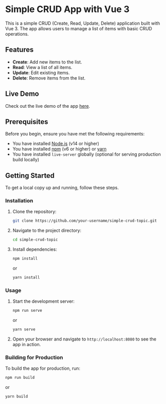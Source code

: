 # Simple CRUD App with Vue 3

This is a simple CRUD (Create, Read, Update, Delete) application built with Vue 3. The app allows users to manage a list of items with basic CRUD operations.

## Features

- **Create**: Add new items to the list.
- **Read**: View a list of all items.
- **Update**: Edit existing items.
- **Delete**: Remove items from the list.

## Live Demo

Check out the live demo of the app [here](https://topics-f44a5.web.app/).

## Prerequisites

Before you begin, ensure you have met the following requirements:
- You have installed [Node.js](https://nodejs.org/en/) (v14 or higher)
- You have installed [npm](https://www.npmjs.com/) (v6 or higher) or [yarn](https://yarnpkg.com/getting-started/install)
- You have installed `live-server` globally (optional for serving production build locally)

## Getting Started

To get a local copy up and running, follow these steps.

### Installation

1. Clone the repository:
    ```sh
    git clone https://github.com/your-username/simple-crud-topic.git
    ```

2. Navigate to the project directory:
    ```sh
    cd simple-crud-topic
    ```

3. Install dependencies:
    ```sh
    npm install
    ```
    or
    ```sh
    yarn install
    ```

### Usage

1. Start the development server:
    ```sh
    npm run serve
    ```
    or
    ```sh
    yarn serve
    ```

2. Open your browser and navigate to `http://localhost:8080` to see the app in action.

### Building for Production

To build the app for production, run:
  ```sh
  npm run build
  ```
  or
  ```sh
  yarn build
  ```
